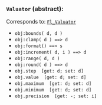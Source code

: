 ### `Valuator` (abstract):

Corresponds to:
[`Fl_Valuator`](http://www.fltk.org/doc-1.3/classFl__Valuator.html)

*   `obj:bounds( d, d )`
*   `obj:clamp( d ) ==> d`
*   `obj:format() ==> s`
*   `obj:increment( d, i ) ==> d`
*   `obj:range( d, d )`
*   `obj:round( d ) ==> d`
*   `obj.step  [get: d; set: d]`
*   `obj.value  [get: d; set: d]`
*   `obj.maximum  [get: d; set: d]`
*   `obj.minimum  [get: d; set: d]`
*   `obj.precision  [get: -; set: i]`

